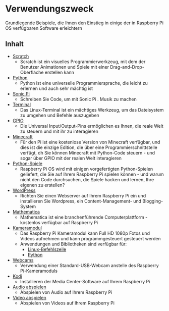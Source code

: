 # Verwendungszweck

Grundlegende Beispiele, die Ihnen den Einstieg in einige der in Raspberry Pi OS verfügbaren Software erleichtern

## Inhalt

- [Scratch](scratch/README.md)
    - Scratch ist ein visuelles Programmierwerkzeug, mit dem der Benutzer Animationen und Spiele mit einer Drag-and-Drop-Oberfläche erstellen kann
- [Python](python/README.md)
    - Python ist eine universelle Programmiersprache, die leicht zu erlernen und auch sehr mächtig ist
- [Sonic Pi](sonic-pi/README.md)
    - Schreiben Sie Code, um mit Sonic Pi . Musik zu machen
- [Terminal](terminal/README.md)
    - Das Linux-Terminal ist ein mächtiges Werkzeug, um das Dateisystem zu umgehen und Befehle auszugeben
- [GPIO](gpio/README.md)
    - Die Universal Input/Output-Pins ermöglichen es Ihnen, die reale Welt zu steuern und mit ihr zu interagieren
- [Minecraft](minecraft/README.md)
    - Für den Pi ist eine kostenlose Version von Minecraft verfügbar, und dies ist die einzige Edition, die über eine Programmierschnittstelle verfügt, dh Sie können Minecraft mit Python-Code steuern - und sogar über GPIO mit der realen Welt interagieren
- [Python-Spiele](python-games/README.md)
    - Raspberry Pi OS wird mit einigen vorgefertigten Python-Spielen geliefert, die Sie auf Ihrem Raspberry Pi spielen können - und warum nicht den Code durchsuchen, die Spiele hacken und lernen, Ihre eigenen zu erstellen?
- [WordPress](wordpress/README.md)
    - Richten Sie einen Webserver auf Ihrem Raspberry Pi ein und installieren Sie Wordpress, ein Content-Management- und Blogging-System
- [Mathematica](mathematica/README.md)
    - Mathematica ist eine branchenführende Computerplattform - kostenlos verfügbar auf Raspberry Pi
- [Kameramodul](camera/README.md)
    - Das Raspberry Pi Kameramodul kann Full HD 1080p Fotos und Videos aufnehmen und kann programmgesteuert gesteuert werden
    - Anwendungen und Bibliotheken sind verfügbar für:
        - [Linux-Befehlszeile](camera/raspicam/README.md)
        - [Python](Kamera/Python/README.md)
- [Webcams](Webcams/README.md)
    - Verwendung einer Standard-USB-Webcam anstelle des Raspberry Pi-Kameramoduls
- [Kodi](kodi/README.md)
    - Installieren der Media Center-Software auf Ihrem Raspberry Pi
- [Audio abspielen](audio/README.md)
    - Abspielen von Audio auf Ihrem Raspberry Pi
- [Video abspielen](video/README.md)
    - Abspielen von Videos auf Ihrem Raspberry Pi
